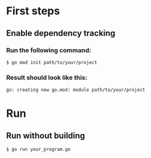 # First steps
## Enable dependency tracking
### Run the following command:
``` $ go mod init path/to/your/project ```
### Result should look like this:
``` go: creating new go.mod: module path/to/your/project ```


# Run
## Run without building
```$ go run your_program.go ```
